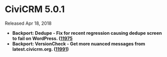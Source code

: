 # CiviCRM 5.0.1

Released Apr 18, 2018

- **Backport: Dedupe - Fix for recent regression causing dedupe screen to fail on WordPress. ([11975](https://github.com/civicrm/civicrm-core/pull/11975)**
- **Backport: VersionCheck - Get more nuanced messages from latest.civicrm.org. ([11991](https://github.com/civicrm/civicrm-core/pull/11991))**
